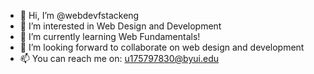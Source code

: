 - 👋 Hi, I’m @webdevfstackeng
- 👀 I’m interested in Web Design and Development
- 🌱 I’m currently learning Web Fundamentals!
- 💞️ I’m looking forward to collaborate on web design and development
- 📫 You can reach me on: u175797830@byui.edu 

<!---
webdevfstackeng/webdevfstackeng is a ✨ special ✨ repository because its `README.md` (this file) appears on your GitHub profile.
You can click the Preview link to take a look at your changes.
--->
